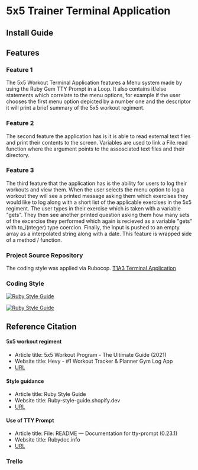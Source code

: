 # **5x5 Trainer Terminal Application**

## Install Guide

## **Features**

### Feature 1

The 5x5 Workout Terminal Application features a Menu system made by using the Ruby Gem TTY Prompt in a Loop.  It also contains if/else statements which correlate to the menu options, for example if the user chooses the first menu option depicted by a number one and the descriptor it will print a brief summary of the 5x5 workout regiment.

### Feature 2

The second feature the application has is it is able to read external text files and print their contents to the screen.  Variables are used to link a File.read function where the argument points to the assosciated text files and their directory.

### Feature 3

The third feature that the application has is the ability for users to log their workouts and view them.  When the user selects the menu option to log a workout they will see a printed message asking them which exercises they would like to log along with a short list of the applicable exercises in the 5x5 regiment.  The user types in their exercise which is taken with a variable "gets".  They then see another printed question asking them how many sets of the excercise they performed which again is recieved as a variable "gets" with to_i(nteger) type coercion.
Finally, the input is pushed to an empty array as a interpolated string along with a date.
This feature is wrapped side of a method / function.

### Project Source Repository
The coding style was applied via Rubocop.
[T1A3 Terminal Application](https://github.com/VittorioBianco/VittorioBianco_T1A3)

### Coding Style
[![Ruby Style Guide](https://img.shields.io/badge/code_style-rubocop-brightgreen.svg)](https://github.com/rubocop/rubocop)

[![Ruby Style Guide](https://img.shields.io/badge/code_style-community-brightgreen.svg)](https://rubystyle.guide)

## **Reference Citation**

#### **5x5 workout regiment**
- Article title:	5x5 Workout Program - The Ultimate Guide (2021)
- Website title:	Hevy - #1 Workout Tracker & Planner Gym Log App
- [URL](Https://www.hevyapp.com/5x5-workout/)
#### **Style guidance**
- Article title:	Ruby Style Guide
- Website title:	Ruby-style-guide.shopify.dev
- [URL](https://ruby-style-guide.shopify.dev/)

#### **Use of TTY Prompt**
- Article title:	File: README — Documentation for tty-prompt (0.23.1)
- Website title:	Rubydoc.info
- [URL](https://www.rubydoc.info/gems/tty-prompt)




### Trello



